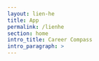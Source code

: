 ```yaml
---
layout: lien-he
title: App
permalink: /lienhe
section: home
intro_title: Career Compass
intro_paragraph: >
---
```

